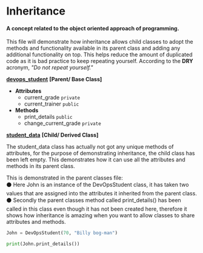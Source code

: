 # Inheritance 

#### A concept related to the object oriented approach of programming.

This file will demonstrate how inheritance allows child classes to adopt the methods and functionality available
in its parent class and adding any additional functionality on top. This helps reduce the amount of duplicated code
as it is bad practice to keep repeating yourself. According to the **DRY** acronym, _"Do not repeat yourself."_

[**devops_student**](devops_student.py) **[Parent/ Base Class]**
* **Attributes**
    * current_grade `private`
    * current_trainer `public`
* **Methods**
    * print_details `public`
    * change_current_grade `private` 

[**student_data**](student_data.py) **[Child/ Derived Class]**

The student_data class has actually not got any unique methods of attributes, for the purpose of
demonstrating inheritance, the child class has been left
empty. This demonstrates how it can use all the attributes and methods in its
parent class.

This is demonstrated in the parent classes file: <br>
⚫ Here John is an instance of the DevOpsStudent class, it has taken two values that are assigned into the attributes it inherited from the parent class. <br>
⚫ Secondly the parent classes method called print_details() has been called in this class even though it has not been
 created here, therefore it shows how inheritance is amazing when you want to allow classes to share attributes and methods.
```python
John = DevOpsStudent(70, "Billy bog-man")

print(John.print_details())
```
